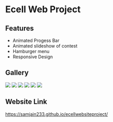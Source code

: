 <h1>Ecell Web Project</h1>
<h2>Features</h2>
<ul>
    <li>Animated Progess Bar</li>
    <li>Animated slideshow of contest</li>
    <li>Hamburger menu</li>
    <li>Responsive Design</li>
</ul>
<h2>Gallery</h2>
<img src="displayImage/1.png"></img>
<img src="displayImage/2.png"></img>
<img src="displayImage/3.png"></img>
<img src="displayImage/5.jpg"></img>
<img src="displayImage/6.jpg"></img>
<img src="displayImage/7.jpg"></img>

<h2>Website Link</h2>
<a href="https://samjain233.github.io/ecellwebsiteproject/">https://samjain233.github.io/ecellwebsiteproject/</a>


